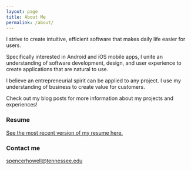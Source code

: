 ```yaml
---
layout: page
title: About Me
permalink: /about/
---
```

I strive to create intuitive, efficient software that makes daily life easier for users.
        
Specifically interested in Android and iOS mobile apps, I unite an understanding of software development, design, and user experience to create applications that are natural to use.

I believe an entrepreneurial spirit can be applied to any project. I use my understanding of business to create value for customers.

Check out my blog posts for more information about my projects and experiences!

### Resume
[See the most recent version of my resume here.](/resume-howell-spencer.pdf)

### Contact me

[spencerhowell@tennessee.edu](mailto:spencerhowell@tennessee.edu)